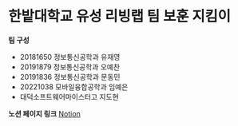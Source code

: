 # 한밭대학교 유성 리빙랩 팀 보훈 지킴이

**팀 구성**
- 20181650 정보통신공학과   유재영 
- 20191879 정보통신공학과   오예찬
- 20191836 정보통신공학과   문동민
- 20221038 모바일융합공학과 임예은
- 대덕소프트웨어마이스터고  지도현

**노션 페이지 링크**
[Notion](https://jaeyoung-yu.notion.site/ed3e8ee4f2ea4c869de546e5686032ed?pvs=4)
